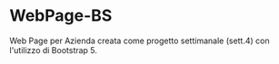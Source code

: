# WebPage-BS
Web Page per Azienda creata come progetto settimanale (sett.4) con l'utilizzo di Bootstrap 5.
